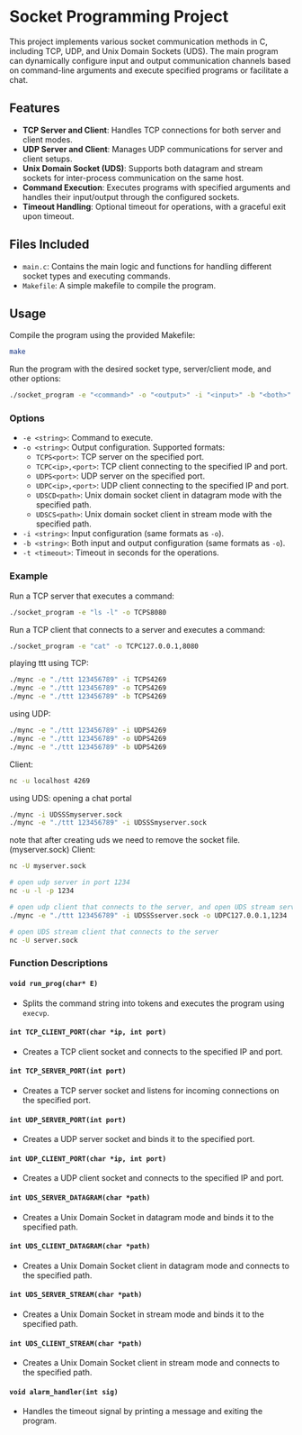 # Socket Programming Project

This project implements various socket communication methods in C, including TCP, UDP, and Unix Domain Sockets (UDS). The main program can dynamically configure input and output communication channels based on command-line arguments and execute specified programs or facilitate a chat.

## Features

- **TCP Server and Client**: Handles TCP connections for both server and client modes.
- **UDP Server and Client**: Manages UDP communications for server and client setups.
- **Unix Domain Socket (UDS)**: Supports both datagram and stream sockets for inter-process communication on the same host.
- **Command Execution**: Executes programs with specified arguments and handles their input/output through the configured sockets.
- **Timeout Handling**: Optional timeout for operations, with a graceful exit upon timeout.

## Files Included

- `main.c`: Contains the main logic and functions for handling different socket types and executing commands.
- `Makefile`: A simple makefile to compile the program.

## Usage

Compile the program using the provided Makefile:
```sh
make
```

Run the program with the desired socket type, server/client mode, and other options:
```sh
./socket_program -e "<command>" -o "<output>" -i "<input>" -b "<both>" -t <timeout>
```

### Options

- `-e <string>`: Command to execute.
- `-o <string>`: Output configuration. Supported formats:
  - `TCPS<port>`: TCP server on the specified port.
  - `TCPC<ip>,<port>`: TCP client connecting to the specified IP and port.
  - `UDPS<port>`: UDP server on the specified port.
  - `UDPC<ip>,<port>`: UDP client connecting to the specified IP and port.
  - `UDSCD<path>`: Unix domain socket client in datagram mode with the specified path.
  - `UDSCS<path>`: Unix domain socket client in stream mode with the specified path.
- `-i <string>`: Input configuration (same formats as `-o`).
- `-b <string>`: Both input and output configuration (same formats as `-o`).
- `-t <timeout>`: Timeout in seconds for the operations.


### Example

Run a TCP server that executes a command:
```sh
./socket_program -e "ls -l" -o TCPS8080
```
Run a TCP client that connects to a server and executes a command:
```sh
./socket_program -e "cat" -o TCPC127.0.0.1,8080
```
playing ttt using TCP:
```sh
./mync -e "./ttt 123456789" -i TCPS4269
./mync -e "./ttt 123456789" -o TCPS4269
./mync -e "./ttt 123456789" -b TCPS4269
```
using UDP:
```sh
./mync -e "./ttt 123456789" -i UDPS4269  
./mync -e "./ttt 123456789" -o UDPS4269
./mync -e "./ttt 123456789" -b UDPS4269
```
Client:
```sh
nc -u localhost 4269
```

using UDS: opening a chat portal
```sh
./mync -i UDSSSmyserver.sock 
./mync -e "./ttt 123456789" -i UDSSSmyserver.sock
```
note that after creating uds we need to remove the socket file. (myserver.sock)
Client:
```sh
nc -U myserver.sock
```


```sh
# open udp server in port 1234
nc -u -l -p 1234

# open udp client that connects to the server, and open UDS stream server in server.sock
./mync -e "./ttt 123456789" -i UDSSSserver.sock -o UDPC127.0.0.1,1234

# open UDS stream client that connects to the server
nc -U server.sock
```

### Function Descriptions

#### `void run_prog(char* E)`
- Splits the command string into tokens and executes the program using `execvp`.

#### `int TCP_CLIENT_PORT(char *ip, int port)`
- Creates a TCP client socket and connects to the specified IP and port.

#### `int TCP_SERVER_PORT(int port)`
- Creates a TCP server socket and listens for incoming connections on the specified port.

#### `int UDP_SERVER_PORT(int port)`
- Creates a UDP server socket and binds it to the specified port.

#### `int UDP_CLIENT_PORT(char *ip, int port)`
- Creates a UDP client socket and connects to the specified IP and port.

#### `int UDS_SERVER_DATAGRAM(char *path)`
- Creates a Unix Domain Socket in datagram mode and binds it to the specified path.

#### `int UDS_CLIENT_DATAGRAM(char *path)`
- Creates a Unix Domain Socket client in datagram mode and connects to the specified path.

#### `int UDS_SERVER_STREAM(char *path)`
- Creates a Unix Domain Socket in stream mode and binds it to the specified path.

#### `int UDS_CLIENT_STREAM(char *path)`
- Creates a Unix Domain Socket client in stream mode and connects to the specified path.

#### `void alarm_handler(int sig)`
- Handles the timeout signal by printing a message and exiting the program.


